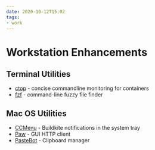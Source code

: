 ```yaml
---
date: 2020-10-12T15:02
tags: 
- work
---
```


# Workstation Enhancements 

## Terminal Utilities
- [ctop](https://ctop.sh) - concise commandline monitoring for containers
- [fzf](https://github.com/junegunn/fzf) - command-line fuzzy file finder

## Mac OS Utilities
- [CCMenu](http://ccmenu.org/) - Buildkite notifications in the system tray
- [Paw](https://luckymarmot.com/paw) - GUI HTTP client
- [PasteBot](https://tapbots.com/pastebot/) - Clipboard manager
